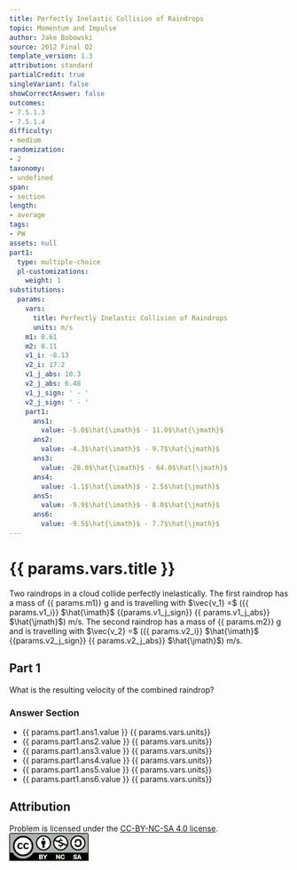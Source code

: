 ```yaml
---
title: Perfectly Inelastic Collision of Raindrops
topic: Momentum and Impulse
author: Jake Bobowski
source: 2012 Final Q2
template_version: 1.3
attribution: standard
partialCredit: true
singleVariant: false
showCorrectAnswer: false
outcomes:
- 7.5.1.3
- 7.5.1.4
difficulty:
- medium
randomization:
- 2
taxonomy:
- undefined
span:
- section
length:
- average
tags:
- PW
assets: null
part1:
  type: multiple-choice
  pl-customizations:
    weight: 1
substitutions:
  params:
    vars:
      title: Perfectly Inelastic Collision of Raindrops
      units: m/s
    m1: 0.61
    m2: 0.11
    v1_i: -8.13
    v2_i: 17.2
    v1_j_abs: 10.3
    v2_j_abs: 6.48
    v1_j_sign: ' - '
    v2_j_sign: ' - '
    part1:
      ans1:
        value: -5.0$\hat{\imath}$ - 11.0$\hat{\jmath}$
      ans2:
        value: -4.3$\hat{\imath}$ - 9.7$\hat{\jmath}$
      ans3:
        value: -28.0$\hat{\imath}$ - 64.0$\hat{\jmath}$
      ans4:
        value: -1.1$\hat{\imath}$ - 2.5$\hat{\jmath}$
      ans5:
        value: -9.9$\hat{\imath}$ - 8.0$\hat{\jmath}$
      ans6:
        value: -9.5$\hat{\imath}$ - 7.7$\hat{\jmath}$
---
```

# {{ params.vars.title }}
Two raindrops in a cloud collide perfectly inelastically. The first raindrop has a mass of {{ params.m1}} g and is travelling with $\vec{v_1} =$ ({{ params.v1_i}} $\hat{\imath}$ {{params.v1_j_sign}} {{ params.v1_j_abs}} $\hat{\jmath}$) m/s.
The second raindrop has a mass of {{ params.m2}} g and is travelling with $\vec{v_2} =$ ({{ params.v2_i}} $\hat{\imath}$ {{params.v2_j_sign}} {{ params.v2_j_abs}} $\hat{\jmath}$) m/s.

## Part 1

What is the resulting velocity of the combined raindrop?

### Answer Section

- {{ params.part1.ans1.value }} {{ params.vars.units}}
- {{ params.part1.ans2.value }} {{ params.vars.units}}
- {{ params.part1.ans3.value }} {{ params.vars.units}}
- {{ params.part1.ans4.value }} {{ params.vars.units}}
- {{ params.part1.ans5.value }} {{ params.vars.units}}
- {{ params.part1.ans6.value }} {{ params.vars.units}}

## Attribution

Problem is licensed under the [CC-BY-NC-SA 4.0 license](https://creativecommons.org/licenses/by-nc-sa/4.0/).<br> ![The Creative Commons 4.0 license requiring attribution-BY, non-commercial-NC, and share-alike-SA license.](https://raw.githubusercontent.com/firasm/bits/master/by-nc-sa.png)